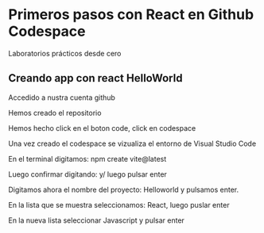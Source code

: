 # Primeros pasos con React en Github Codespace
Laboratorios prácticos desde cero

## Creando app con react HelloWorld

Accedido a nustra cuenta github

Hemos creado el repositorio

Hemos hecho click en el boton code, click en codespace

Una vez creado el codespace se vizualiza el entorno de Visual Studio Code

En el terminal digitamos: npm create vite@latest

Luego confirmar digitando: y/ luego pulsar enter

Digitamos ahora el nombre del proyecto: Helloworld y pulsamos enter.

En la lista que se muestra seleccionamos: React, luego puslar enter

En la nueva lista seleccionar Javascript y pulsar enter